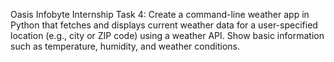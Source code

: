 Oasis Infobyte Internship Task 4:
Create a command-line weather app in Python that fetches and displays current weather data for a user-specified location (e.g., city or ZIP code) using a weather API.
Show basic information such as temperature, humidity, and weather conditions.

